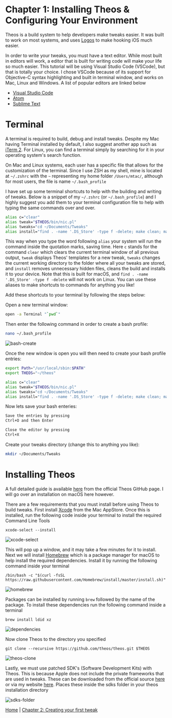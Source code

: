 # Chapter 1: Installing Theos & Configuring Your Environment

Theos is a build system to help developers make tweaks easier. It was built to work on most systems, and uses [Logos](https://iphonedevwiki.net/index.php/Logos) to make hooking iOS much easier. 

In order to write your tweaks, you must have a text editor. While most built in editors will work, a editor that is built for writing code will make your life so much easier. This tutorial will be using Visual Studio Code (VSCode), but that is totally your choice. I chose VSCode because of its support for Objective-C syntax highlighting and built in terminal window, and works on Mac, Linux and Windows. A list of popular editors are linked below

* [Visual Studio Code](https://code.visualstudio.com/)
* [Atom](https://atom.io/)
* [Sublime Text](https://www.sublimetext.com/3)

# Terminal

A terminal is required to build, debug and install tweaks. Despite my Mac having Terminal installed by default, I also suggest another app such as [iTerm 2](https://www.iterm2.com/). For Linux, you can find a terminal simply by searching for it in your operating system's search function. 

On Mac and Linux systems, each user has a specific file that allows for the customization of the terminal. Since I use ZSH as my shell, mine is located at ```~/.zshrc``` with the ```~``` representing my home folder ```/Users/mtac/```, although for most users, the file is name ```~/.bash_profile```

I have set up some terminal shortcuts to help with the building and writing of tweaks. Below is a snippet of my ```~/.zshrc``` (or ```~/.bash_profile```) and I highly suggest you add them to your terminal configuration file to help with typing the same commands over and over.

```bash
alias c="clear"
alias tweak="$THEOS/bin/nic.pl"
alias tweaks="cd ~/Documents/Tweaks"
alias install="find . -name '.DS_Store' -type f -delete; make clean; make package install"
```

This way when you type the word following ```alias``` your system will run the command inside the quotation marks, saving time. Here ```c``` stands for the command ```clear``` which clears the current terminal window of all previous output, ```tweak``` displays Theos' templates for a new tweak, ```tweaks``` changes the current working directory to the folder where all your tweaks are stored, and ```install``` removes unnecessary hidden files, cleans the build and installs it to your device. Note that this is built for macOS, and ```find . -name '.DS_Store' -type f -delete``` will not work on Linux. You can use these aliases to make shortcuts to commands for anything you like!

Add these shortcuts to your terminal by following the steps below:

Open a new terminal window: 

```bash
open -a Terminal "`pwd`" 
```

Then enter the following command in order to create a bash profile:

```bash
nano ~/.bash_profile 
```

![bash-create](https://github.com/MTACS/TweakGuide/blob/master/images/bash-create.png)

Once the new window is open you will then need to create your bash profile entries:

```bash
export Path="/usr/local/sbin:$PATH"
export THEOS="~/theos"

alias c="clear"
alias tweak="$THEOS/bin/nic.pl"
alias tweaks="cd ~/Documents/Tweaks"
alias install="find . -name '.DS_Store' -type f -delete; make clean; make package install"
```
Now lets save your bash enteries:

```bash
Save the entries by pressing
Ctrl+O and then Enter

Close the editor by pressing 
Ctrl+X
```
Create your tweaks directory (change this to anything you like):

```bash
mkdir ~/Documents/Tweaks
```

# Installing Theos

A full detailed guide is available [here](https://github.com/theos/theos/wiki/Installation) from the official Theos GitHub page. I will go over an installation on macOS here however.

There are a few requirements that you must install before using Theos to build tweaks. First install [Xcode](https://apps.apple.com/us/app/xcode/id497799835?mt=12) from the Mac AppStore. Once this is installed, run the following code inside your terminal to install the required Command Line Tools

```xcode-select --install```

![xcode-select](https://github.com/MTACS/TweakGuide/blob/master/images/xcode-select.png)

This will pop up a window, and it may take a few minutes for it to install. Next we will install [Homebrew](https://brew.sh/) which is a package manager for macOS to help install the required dependencies. Install it by running the following command inside your terminal

```/bin/bash -c "$(curl -fsSL https://raw.githubusercontent.com/Homebrew/install/master/install.sh)"```

![homebrew](https://github.com/MTACS/TweakGuide/blob/master/images/brew.png)

Packages can be installed by running ```brew``` followed by the name of the package. To install these dependencies run the following command inside a terminal

```brew install ldid xz```

![dependencies](https://github.com/MTACS/TweakGuide/blob/master/images/dependencies.png)

Now clone Theos to the directory you specified

```git clone --recursive https://github.com/theos/theos.git $THEOS```

![theos-clone](https://github.com/MTACS/TweakGuide/blob/master/images/theos-clone.png)

Lastly, we must use patched SDK's (Software Development Kits) with Theos. This is because Apple does not include the private frameworks that are used in tweaks. These can be downloaded from the official source [here](https://github.com/theos/sdks) or via my website [here](https://mtac.app/sdks/). Places these inside the sdks folder in your theos installation directory

![sdks-folder](https://github.com/MTACS/TweakGuide/blob/master/images/sdks-folder.png)

[Home](https://github.com/MTACS/TweakGuide/blob/master/README.md) | [Chapter 2: Creating your first tweak](https://github.com/MTACS/TweakGuide/blob/master/chapters/2.md)
